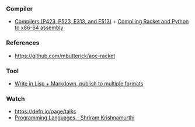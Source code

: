 ### Compiler

- [Compilers (P423, P523, E313, and E513)](https://iucompilercourse.github.io/IU-P423-P523-E313-E513-Fall-2020) + [Compiling Racket and Python to x86-64 assembly](https://github.com/IUCompilerCourse/Essentials-of-Compilation) 


### References

- https://github.com/mbutterick/aoc-racket

### Tool 

- [Write in Lisp + Markdown, publish to multiple formats](https://github.com/otherjoel/punct)

### Watch 

- https://defn.io/page/talks
- [Programming Languages - Shriram Krishnamurthi](https://m.youtube.com/playlist?list=PLbjZkI1beTSM2AlyXH3KudhmNs9Xn3Z1b)

